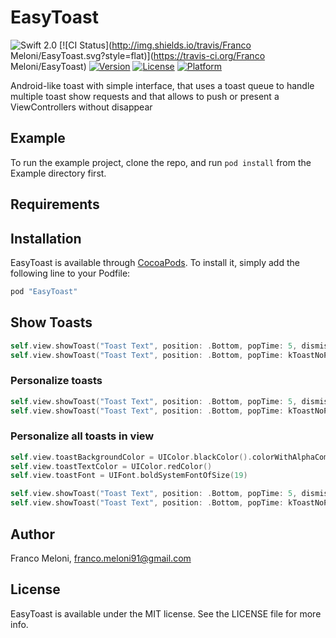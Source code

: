 # EasyToast

![Swift 2.0](https://img.shields.io/badge/Swift-2.2-orange.svg)
[![CI Status](http://img.shields.io/travis/Franco Meloni/EasyToast.svg?style=flat)](https://travis-ci.org/Franco Meloni/EasyToast)
[![Version](https://img.shields.io/cocoapods/v/EasyToast.svg?style=flat)](http://cocoapods.org/pods/EasyToast)
[![License](https://img.shields.io/cocoapods/l/EasyToast.svg?style=flat)](http://cocoapods.org/pods/EasyToast)
[![Platform](https://img.shields.io/cocoapods/p/EasyToast.svg?style=flat)](http://cocoapods.org/pods/EasyToast)

Android-like toast with simple interface, that uses a toast queue to handle multiple toast show requests and that allows to push or present a ViewControllers without disappear 

## Example

To run the example project, clone the repo, and run `pod install` from the Example directory first.

## Requirements

## Installation

EasyToast is available through [CocoaPods](http://cocoapods.org). To install
it, simply add the following line to your Podfile:

```ruby
pod "EasyToast"
```


## Show Toasts

```swift
self.view.showToast("Toast Text", position: .Bottom, popTime: 5, dismissOnTap: false)
self.view.showToast("Toast Text", position: .Bottom, popTime: kToastNoPopupTime, dismissOnTap: true)
```

### Personalize toasts

```swift
self.view.showToast("Toast Text", position: .Bottom, popTime: 5, dismissOnTap: false, bgColor: UIColor.blackColor(), textColor: UIColor.whiteColor(), font: UIFont.boldSystemFontOfSize(19))
self.view.showToast("Toast Text", position: .Bottom, popTime: kToastNoPopupTime, dismissOnTap: true, bgColor: UIColor.redColor(), textColor: UIColor.blackColor(), font: UIFont.boldSystemFontOfSize(19))
```

### Personalize all toasts in view

```swift
self.view.toastBackgroundColor = UIColor.blackColor().colorWithAlphaComponent(0.7)
self.view.toastTextColor = UIColor.redColor()
self.view.toastFont = UIFont.boldSystemFontOfSize(19)

self.view.showToast("Toast Text", position: .Bottom, popTime: 5, dismissOnTap: false)
self.view.showToast("Toast Text", position: .Bottom, popTime: kToastNoPopupTime, dismissOnTap: true)
```

## Author

Franco Meloni, franco.meloni91@gmail.com

## License

EasyToast is available under the MIT license. See the LICENSE file for more info.
